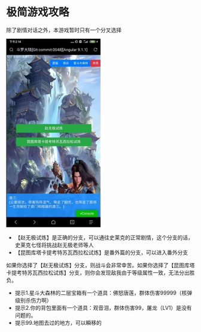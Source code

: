 # 极简游戏攻略

除了剧情对话之外，本游戏暂时只有一个分叉选择

<img src="Demo/场景分支.jpg" width="50%">

- 【赵无极试炼】是正确的分支，可以通往史莱克的正常剧情，这个分支的话，史莱克七怪将挑战赵无极老师等人
- 【昆图库塔卡提考特苏瓦西拉松试炼】是番外篇的分支，可以进入番外分支

如果你选择了【赵无极试炼】分支，则战斗会非常幸苦。如果你选择了【昆图库塔卡提考特苏瓦西拉松试炼】分支，则你会发现敌我由于等级属性一致，无法分出胜负。

- 提示1.星斗大森林的二层宝箱有一个道具：佛怒唐莲，群体伤害99999（核弹级别杀伤力啊）
- 提示2.你的背包里面有一个道具：观音泪，群体伤害99，屠龙（LV1）是没有问题的。
- 提示99.地图去过的地方，可以瞬移的
